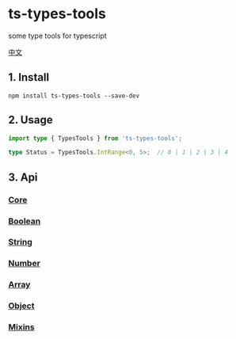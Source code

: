 # ts-types-tools
some type tools for typescript

[中文](./README.md)

## 1. Install

```shell
npm install ts-types-tools --save-dev
```

## 2. Usage

```typescript
import type { TypesTools } from 'ts-types-tools';
```

```typescript
type Status = TypesTools.IntRange<0, 5>;  // 0 | 1 | 2 | 3 | 4
```

## 3. Api

### [Core](./docs/en/core/index.md)

### [Boolean](./docs/en/boolean/index.md)

### [String](./docs/en/string/index.md)

### [Number](./docs/en/number/index.md)

### [Array](./docs/en/array/index.md)

### [Object](./docs/en/object/index.md)

### [Mixins](./docs/en/mixins/index.md)
